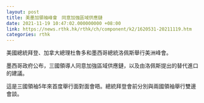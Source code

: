 ```yaml
---
layout: post
title: 美墨加領袖峰會　同意加強區域供應鏈
date: 2021-11-19 10:47:02.000000000 +08:00
link: https://news.rthk.hk/rthk/ch/component/k2/1620531-20211119.htm
categories: rthk
---
```


美國總統拜登、加拿大總理杜魯多和墨西哥總統洛佩斯舉行美洲峰會。

墨西哥政府公布，三國領導人同意加強區域供應鏈，以及由洛佩斯提出的替代進口的建議。

這是三國領袖5年來首度舉行面對面會晤。總統拜登會前分別與兩國領袖舉行雙邊會談。
